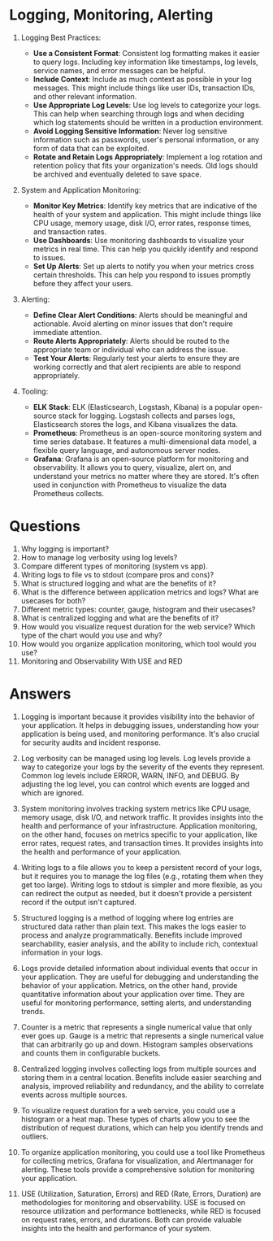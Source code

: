 # Logging, Monitoring, Alerting
1. Logging Best Practices:
    - **Use a Consistent Format**: Consistent log formatting makes it easier to query logs. Including key information like timestamps, log levels, service names, and error messages can be helpful.
    - **Include Context**: Include as much context as possible in your log messages. This might include things like user IDs, transaction IDs, and other relevant information.
    - **Use Appropriate Log Levels**: Use log levels to categorize your logs. This can help when searching through logs and when deciding which log statements should be written in a production environment.
    - **Avoid Logging Sensitive Information**: Never log sensitive information such as passwords, user's personal information, or any form of data that can be exploited.
    - **Rotate and Retain Logs Appropriately**: Implement a log rotation and retention policy that fits your organization's needs. Old logs should be archived and eventually deleted to save space.

2. System and Application Monitoring:
   - **Monitor Key Metrics**: Identify key metrics that are indicative of the health of your system and application. This might include things like CPU usage, memory usage, disk I/O, error rates, response times, and transaction rates.
   - **Use Dashboards**: Use monitoring dashboards to visualize your metrics in real time. This can help you quickly identify and respond to issues.
   - **Set Up Alerts**: Set up alerts to notify you when your metrics cross certain thresholds. This can help you respond to issues promptly before they affect your users.

3. Alerting:
   - **Define Clear Alert Conditions**: Alerts should be meaningful and actionable. Avoid alerting on minor issues that don't require immediate attention.
   - **Route Alerts Appropriately**: Alerts should be routed to the appropriate team or individual who can address the issue.
   - **Test Your Alerts**: Regularly test your alerts to ensure they are working correctly and that alert recipients are able to respond appropriately.

4. Tooling:
    - **ELK Stack**: ELK (Elasticsearch, Logstash, Kibana) is a popular open-source stack for logging. Logstash collects and parses logs, Elasticsearch stores the logs, and Kibana visualizes the data.
    - **Prometheus**: Prometheus is an open-source monitoring system and time series database. It features a multi-dimensional data model, a flexible query language, and autonomous server nodes.
    - **Grafana**: Grafana is an open-source platform for monitoring and observability. It allows you to query, visualize, alert on, and understand your metrics no matter where they are stored. It's often used in conjunction with Prometheus to visualize the data Prometheus collects.
# Questions
1. Why logging is important?
2. How to manage log verbosity using log levels?
3. Compare different types of monitoring (system vs app).
4. Writing logs to file vs to stdout (compare pros and cons)?
5. What is structured logging and what are the benefits of it?
6. What is the difference between application metrics and logs? What are usecases for both?
7. Different metric types: counter, gauge, histogram and their usecases?
8. What is centralized logging and what are the benefits of it?
9. How would you visualize request duration for the web service? Which type of the chart would you use and why?
10. How would you organize application monitoring, which tool would you use?
11. Monitoring and Observability With USE and RED
# Answers
1. Logging is important because it provides visibility into the behavior of your application. It helps in debugging issues, understanding how your application is being used, and monitoring performance. It's also crucial for security audits and incident response.

2. Log verbosity can be managed using log levels. Log levels provide a way to categorize your logs by the severity of the events they represent. Common log levels include ERROR, WARN, INFO, and DEBUG. By adjusting the log level, you can control which events are logged and which are ignored.

3. System monitoring involves tracking system metrics like CPU usage, memory usage, disk I/O, and network traffic. It provides insights into the health and performance of your infrastructure. Application monitoring, on the other hand, focuses on metrics specific to your application, like error rates, request rates, and transaction times. It provides insights into the health and performance of your application.

4. Writing logs to a file allows you to keep a persistent record of your logs, but it requires you to manage the log files (e.g., rotating them when they get too large). Writing logs to stdout is simpler and more flexible, as you can redirect the output as needed, but it doesn't provide a persistent record if the output isn't captured.

5. Structured logging is a method of logging where log entries are structured data rather than plain text. This makes the logs easier to process and analyze programmatically. Benefits include improved searchability, easier analysis, and the ability to include rich, contextual information in your logs.

6. Logs provide detailed information about individual events that occur in your application. They are useful for debugging and understanding the behavior of your application. Metrics, on the other hand, provide quantitative information about your application over time. They are useful for monitoring performance, setting alerts, and understanding trends.

7. Counter is a metric that represents a single numerical value that only ever goes up. Gauge is a metric that represents a single numerical value that can arbitrarily go up and down. Histogram samples observations and counts them in configurable buckets.

8. Centralized logging involves collecting logs from multiple sources and storing them in a central location. Benefits include easier searching and analysis, improved reliability and redundancy, and the ability to correlate events across multiple sources.

9. To visualize request duration for a web service, you could use a histogram or a heat map. These types of charts allow you to see the distribution of request durations, which can help you identify trends and outliers.

10. To organize application monitoring, you could use a tool like Prometheus for collecting metrics, Grafana for visualization, and Alertmanager for alerting. These tools provide a comprehensive solution for monitoring your application.

11. USE (Utilization, Saturation, Errors) and RED (Rate, Errors, Duration) are methodologies for monitoring and observability. USE is focused on resource utilization and performance bottlenecks, while RED is focused on request rates, errors, and durations. Both can provide valuable insights into the health and performance of your system.